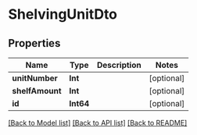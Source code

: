 # ShelvingUnitDto

## Properties
Name | Type | Description | Notes
------------ | ------------- | ------------- | -------------
**unitNumber** | **Int** |  | [optional] 
**shelfAmount** | **Int** |  | [optional] 
**id** | **Int64** |  | [optional] 

[[Back to Model list]](../README.md#documentation-for-models) [[Back to API list]](../README.md#documentation-for-api-endpoints) [[Back to README]](../README.md)



